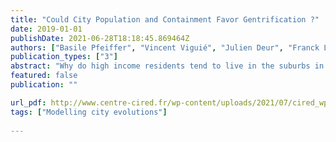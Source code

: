 ```yaml
---
title: "Could City Population and Containment Favor Gentrification ?"
date: 2019-01-01
publishDate: 2021-06-28T18:18:45.869464Z
authors: ["Basile Pfeiffer", "Vincent Viguié", "Julien Deur", "Franck Lecocq"]
publication_types: ["3"]
abstract: "Why do high income residents tend to live in the suburbs in some cities, and in the central areas inothers? What drives changes over time such as gentrification? Main answers to these questions in the literature focus on neighborhood-level characteristics. We explore a model of location by income derived from the monocentric model of Alonso-Mills-Muth, where we consider land as a necessity good. Under thisspecification, the relative location of low- and high-income depends on aggregate city population, income distribution, and land availability. Our model predicts that low-income households occupy the center of cities with small population and/or unconstrained land. In large and/or constrained cities, low-income households occupy the inner suburbs, while high-income ones live in the cen-ter and the outer periphery. Such a trend appears consistent with observations on US cities."
featured: false
publication: ""

url_pdf: http://www.centre-cired.fr/wp-content/uploads/2021/07/cired_wp_2019_72_pfeiffer_viguie_lecocq.pdf
tags: ["Modelling city evolutions"]
  
---
```


